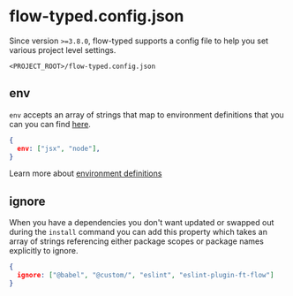 # flow-typed.config.json

Since version `>=3.8.0`, flow-typed supports a config file to help you set various project level settings.

`<PROJECT_ROOT>/flow-typed.config.json`

## env

`env` accepts an array of strings that map to environment definitions that you can you can find [here](https://github.com/flow-typed/flow-typed/tree/main/definitions/environments).

```json
{
  env: ["jsx", "node"],
}
```

Learn more about [environment definitions](env-definitions.md)

## ignore

When you have a dependencies you don't want updated or swapped out during the `install` command you can add this property which takes an array of strings referencing either package scopes or package names explicitly to ignore.

```json
{
  ignore: ["@babel", "@custom/", "eslint", "eslint-plugin-ft-flow"]
}
```
